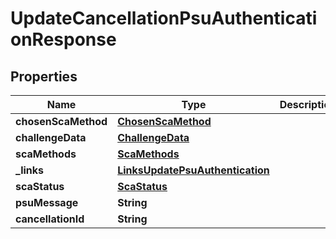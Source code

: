 # UpdateCancellationPsuAuthenticationResponse

## Properties
Name | Type | Description | Notes
------------ | ------------- | ------------- | -------------
**chosenScaMethod** | [**ChosenScaMethod**](ChosenScaMethod.md) |  |  [optional]
**challengeData** | [**ChallengeData**](ChallengeData.md) |  |  [optional]
**scaMethods** | [**ScaMethods**](ScaMethods.md) |  |  [optional]
**_links** | [**LinksUpdatePsuAuthentication**](LinksUpdatePsuAuthentication.md) |  |  [optional]
**scaStatus** | [**ScaStatus**](ScaStatus.md) |  | 
**psuMessage** | **String** |  |  [optional]
**cancellationId** | **String** |  |  [optional]
